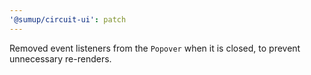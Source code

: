 ```yaml
---
'@sumup/circuit-ui': patch
---
```


Removed event listeners from the `Popover` when it is closed, to prevent unnecessary re-renders.
